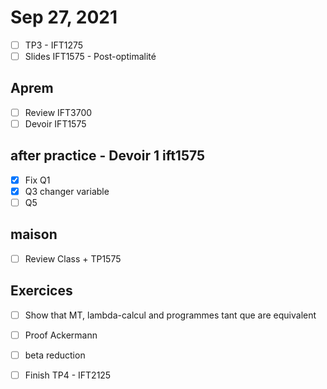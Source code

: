 # Sep 27, 2021

- [ ] TP3 - IFT1275
- [ ] Slides IFT1575 - Post-optimalité

## Aprem

- [ ] Review IFT3700
- [ ] Devoir IFT1575

## after practice  - Devoir 1 ift1575

- [X] Fix Q1
- [X] Q3 changer variable
- [ ] Q5

## maison

- [ ] Review Class + TP1575

## Exercices

- [ ] Show that MT, lambda-calcul and programmes tant que are equivalent
- [ ] Proof Ackermann
- [ ] beta reduction 

- [ ] Finish TP4 - IFT2125


